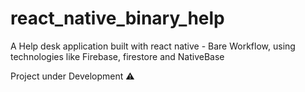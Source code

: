 # react_native_binary_help
A Help desk application built with react native - Bare Workflow, using technologies like Firebase, firestore and NativeBase


Project under Development ⚠️
